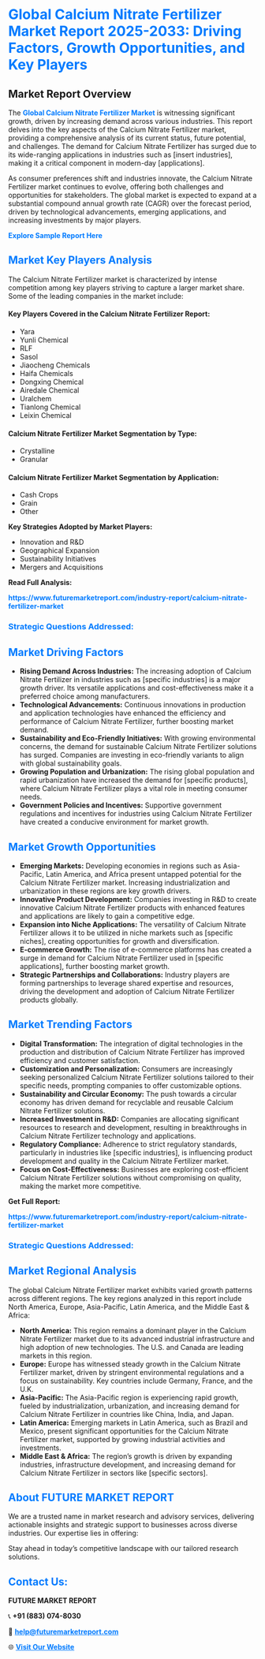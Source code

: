<h1 style="color: #007BFF;">Global Calcium Nitrate Fertilizer Market Report 2025-2033: Driving Factors, Growth Opportunities, and Key Players</h1>

<section id="overview">
<h2>Market Report Overview</h2>
<p>The <a href="https://www.futuremarketreport.com/industry-report/calcium-nitrate-fertilizer-market" style="color: #007BFF; text-decoration: none;"><strong>Global Calcium Nitrate Fertilizer Market</strong></a> is witnessing significant growth, driven by increasing demand across various industries. This report delves into the key aspects of the Calcium Nitrate Fertilizer market, providing a comprehensive analysis of its current status, future potential, and challenges. The demand for Calcium Nitrate Fertilizer has surged due to its wide-ranging applications in industries such as [insert industries], making it a critical component in modern-day [applications].</p>
<p>As consumer preferences shift and industries innovate, the Calcium Nitrate Fertilizer market continues to evolve, offering both challenges and opportunities for stakeholders. The global market is expected to expand at a substantial compound annual growth rate (CAGR) over the forecast period, driven by technological advancements, emerging applications, and increasing investments by major players.</p>
</section>

<section id="overview">
<p><a href="https://www.futuremarketreport.com/request-sample/reportId=115107" style="color: #007BFF; text-decoration: none;"><strong>Explore Sample Report Here</strong></a></p>
</section>

<section id="key-players">
<h2 style="color: #007BFF;">Market Key Players Analysis</h2>
<p>The Calcium Nitrate Fertilizer market is characterized by intense competition among key players striving to capture a larger market share. Some of the leading companies in the market include:</p>
<h4>Key Players Covered in the Calcium Nitrate Fertilizer Report:</h4>
<ul><li>Yara</li><li>Yunli Chemical</li><li>RLF</li><li>Sasol</li><li>Jiaocheng Chemicals</li><li>Haifa Chemicals</li><li>Dongxing Chemical</li><li>Airedale Chemical</li><li>Uralchem</li><li>Tianlong Chemical</li><li>Leixin Chemical</li></ul>
<h4>Calcium Nitrate Fertilizer Market Segmentation by Type:</h4>
<ul><li>Crystalline</li><li>Granular</li></ul>

<h4>Calcium Nitrate Fertilizer Market Segmentation by Application:</h4>
<ul><li>Cash Crops</li><li>Grain</li><li>Other</li></ul>
<p><strong>Key Strategies Adopted by Market Players:</strong></p>
<ul>
<li>Innovation and R&D</li>
<li>Geographical Expansion</li>
<li>Sustainability Initiatives</li>
<li>Mergers and Acquisitions</li>
</ul>
</section>

<section>
<p><strong>Read Full Analysis: </strong></p><a href="https://www.futuremarketreport.com/industry-report/calcium-nitrate-fertilizer-market" style="color: #007BFF; text-decoration: none;"><strong>https://www.futuremarketreport.com/industry-report/calcium-nitrate-fertilizer-market</strong></a>
<h3 style="color: #007BFF;">Strategic Questions Addressed:</h3>
</section>

<section id="driving-factors">
<h2 style="color: #007BFF;">Market Driving Factors</h2>
<ul>
<li><strong>Rising Demand Across Industries:</strong> The increasing adoption of Calcium Nitrate Fertilizer in industries such as [specific industries] is a major growth driver. Its versatile applications and cost-effectiveness make it a preferred choice among manufacturers.</li>
<li><strong>Technological Advancements:</strong> Continuous innovations in production and application technologies have enhanced the efficiency and performance of Calcium Nitrate Fertilizer, further boosting market demand.</li>
<li><strong>Sustainability and Eco-Friendly Initiatives:</strong> With growing environmental concerns, the demand for sustainable Calcium Nitrate Fertilizer solutions has surged. Companies are investing in eco-friendly variants to align with global sustainability goals.</li>
<li><strong>Growing Population and Urbanization:</strong> The rising global population and rapid urbanization have increased the demand for [specific products], where Calcium Nitrate Fertilizer plays a vital role in meeting consumer needs.</li>
<li><strong>Government Policies and Incentives:</strong> Supportive government regulations and incentives for industries using Calcium Nitrate Fertilizer have created a conducive environment for market growth.</li>
</ul>
</section>

<section id="growth-opportunities">
<h2 style="color: #007BFF;">Market Growth Opportunities</h2>
<ul>
<li><strong>Emerging Markets:</strong> Developing economies in regions such as Asia-Pacific, Latin America, and Africa present untapped potential for the Calcium Nitrate Fertilizer market. Increasing industrialization and urbanization in these regions are key growth drivers.</li>
<li><strong>Innovative Product Development:</strong> Companies investing in R&D to create innovative Calcium Nitrate Fertilizer products with enhanced features and applications are likely to gain a competitive edge.</li>
<li><strong>Expansion into Niche Applications:</strong> The versatility of Calcium Nitrate Fertilizer allows it to be utilized in niche markets such as [specific niches], creating opportunities for growth and diversification.</li>
<li><strong>E-commerce Growth:</strong> The rise of e-commerce platforms has created a surge in demand for Calcium Nitrate Fertilizer used in [specific applications], further boosting market growth.</li>
<li><strong>Strategic Partnerships and Collaborations:</strong> Industry players are forming partnerships to leverage shared expertise and resources, driving the development and adoption of Calcium Nitrate Fertilizer products globally.</li>
</ul>
</section>

<section id="trending-factors">
<h2 style="color: #007BFF;">Market Trending Factors</h2>
<ul>
<li><strong>Digital Transformation:</strong> The integration of digital technologies in the production and distribution of Calcium Nitrate Fertilizer has improved efficiency and customer satisfaction.</li>
<li><strong>Customization and Personalization:</strong> Consumers are increasingly seeking personalized Calcium Nitrate Fertilizer solutions tailored to their specific needs, prompting companies to offer customizable options.</li>
<li><strong>Sustainability and Circular Economy:</strong> The push towards a circular economy has driven demand for recyclable and reusable Calcium Nitrate Fertilizer solutions.</li>
<li><strong>Increased Investment in R&D:</strong> Companies are allocating significant resources to research and development, resulting in breakthroughs in Calcium Nitrate Fertilizer technology and applications.</li>
<li><strong>Regulatory Compliance:</strong> Adherence to strict regulatory standards, particularly in industries like [specific industries], is influencing product development and quality in the Calcium Nitrate Fertilizer market.</li>
<li><strong>Focus on Cost-Effectiveness:</strong> Businesses are exploring cost-efficient Calcium Nitrate Fertilizer solutions without compromising on quality, making the market more competitive.</li>
</ul>
</section>

<section>
<p><strong>Get Full Report: </strong></p><a href="https://www.futuremarketreport.com/industry-report/calcium-nitrate-fertilizer-market" style="color: #007BFF; text-decoration: none;"><strong>https://www.futuremarketreport.com/industry-report/calcium-nitrate-fertilizer-market</strong></a>
<h3 style="color: #007BFF;">Strategic Questions Addressed:</h3>
</section>


<section id="regional-analysis">
<h2 style="color: #007BFF;">Market Regional Analysis</h2>
<p>The global Calcium Nitrate Fertilizer market exhibits varied growth patterns across different regions. The key regions analyzed in this report include North America, Europe, Asia-Pacific, Latin America, and the Middle East & Africa:</p>
<ul>
<li><strong>North America:</strong> This region remains a dominant player in the Calcium Nitrate Fertilizer market due to its advanced industrial infrastructure and high adoption of new technologies. The U.S. and Canada are leading markets in this region.</li>
<li><strong>Europe:</strong> Europe has witnessed steady growth in the Calcium Nitrate Fertilizer market, driven by stringent environmental regulations and a focus on sustainability. Key countries include Germany, France, and the U.K.</li>
<li><strong>Asia-Pacific:</strong> The Asia-Pacific region is experiencing rapid growth, fueled by industrialization, urbanization, and increasing demand for Calcium Nitrate Fertilizer in countries like China, India, and Japan.</li>
<li><strong>Latin America:</strong> Emerging markets in Latin America, such as Brazil and Mexico, present significant opportunities for the Calcium Nitrate Fertilizer market, supported by growing industrial activities and investments.</li>
<li><strong>Middle East & Africa:</strong> The region’s growth is driven by expanding industries, infrastructure development, and increasing demand for Calcium Nitrate Fertilizer in sectors like [specific sectors].</li>
</ul>
</section>

<footer>
<h2 style="color: #007BFF;">About FUTURE MARKET REPORT</h2>
<p>We are a trusted name in market research and advisory services, delivering actionable insights and strategic support to businesses across diverse industries. Our expertise lies in offering:</p>

<p>Stay ahead in today’s competitive landscape with our tailored research solutions.</p>

<h2 style="color: #007BFF;">Contact Us:</h2>
<p><strong>FUTURE MARKET REPORT</strong></p>
<p>📞 <strong>+91 (883) 074-8030</strong></p>
<p>📧 <strong><a href="mailto:help@futuremarketreport.com" style="color: #007BFF;">help@futuremarketreport.com</a></strong></p>
<p>🌐 <strong><a href="https://www.futuremarketreport.com/" style="color: #007BFF;">Visit Our Website</a></strong></p>
</footer>